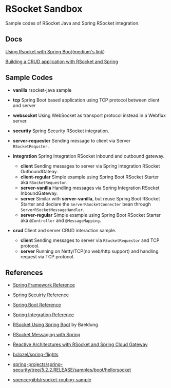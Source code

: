# RSocket Sandbox

Sample codes of RSocket Java  and Spring RSocket integration.

## Docs

[Using Rsocket with Spring Boot](./docs/GUIDE.md)([medium's link](https://medium.com/@hantsy/using-rsocket-with-spring-boot-cfc67924d06a))

[Building a CRUD application with RSocket and Spring](./docs/crud.md)

## Sample Codes

* **vanilla**  rsocket-java sample

* **tcp** Spring Boot based application using TCP protocol between client and server 

* **websocket** Using WebSocket as transport protocol instead in a Webflux server.

* **security**  Spring Security RSocket integration.

* **server-requester**  Sending message to client via Server `RSocketRequster`.

* **integration**  Spring Integration RSocket inbound and outbound gateway.

  * **client** Sending messages to server via Spring Integration RSocket OutboundGateay.
  * **client-regular** Simple example using Spring Boot RSocket Starter aka  `RSocketRequestor`.
  * **server-vanilla** Handling messages via Spring Integration RSocket InboundGateway.
  * **server**  Similar with **server-vanilla**, but reuse Spring Boot RSocket Starter  and declare the `ServerRSocketConnecter`  bean through `ServerRSocketMessageHandler`.
  * **server-regular** Simple example using Spring Boot RSocket Starter aka `@Controller` and `@MessageMapping`.
* **crud** Client and server CRUD interaction sample.
  * **client** Sending messages to server via  `RSocketRequestor` and TCP protocol.
  * **server** Running on Netty/TCP(no web/http support) and handling request via TCP protocol.

## References

* [Spring Framework Reference](https://docs.spring.io/spring-framework/docs/current/spring-framework-reference/web-reactive.html#rsocket)
* [Spring Secuirty Reference](https://docs.spring.io/spring-security/site/docs/current/reference/html/rsocket.html)
* [Spring Boot Reference](https://docs.spring.io/spring-boot/docs/2.2.4.RELEASE/reference/htmlsingle/#boot-features-rsocket)
* [Spring Integration Reference](https://docs.spring.io/spring-integration/reference/html/rsocket.html)
* [RSocket Using Spring Boot](https://www.baeldung.com/spring-boot-rsocket) by Baeldung
* [RSocket Messaging with Spring](https://www.youtube.com/watch?v=iSSrZoGtoSE)
* [Reactive Architectures with RSocket and Spring Cloud Gateway](https://www.youtube.com/watch?v=PfbycN_eqhg)

* [bclozel/spring-flights](https://github.com/bclozel/spring-flights)
* [spring-projects/spring-security/tree/5.2.2.RELEASE/samples/boot/hellorsocket](https://github.com/spring-projects/spring-security/tree/5.2.2.RELEASE/samples/boot/hellorsocket)
* [spencergibb/rsocket-routing-sample](https://github.com/spencergibb/rsocket-routing-sample)







